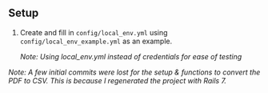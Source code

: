 ## Setup

1. Create and fill in `config/local_env.yml` using `config/local_env_example.yml` as an example.

   _Note: Using local_env.yml instead of credentials for ease of testing_

_Note: A few initial commits were lost for the setup & functions to convert the PDF to CSV. This is because I regenerated the project with Rails 7._
